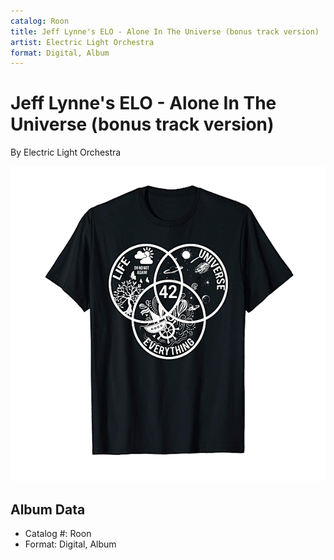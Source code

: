 ```yaml
---
catalog: Roon
title: Jeff Lynne's ELO - Alone In The Universe (bonus track version)
artist: Electric Light Orchestra
format: Digital, Album
---
```


# Jeff Lynne's ELO - Alone In The Universe (bonus track version)

By Electric Light Orchestra

![](../../assets/albumcovers/Electric_Light_Orchestra-Jeff_Lynnes_ELO_-_Alone_In_The_Universe_bonus_track_version.png)

## Album Data

- Catalog #: Roon
- Format: Digital, Album

